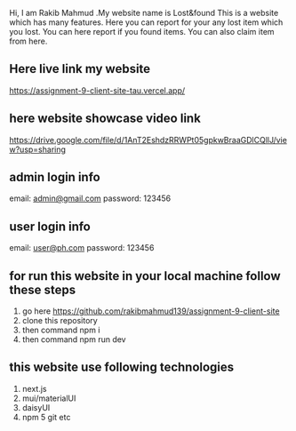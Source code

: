 Hi, I am Rakib Mahmud .My website name is Lost&found This is a website which has many features. Here you can report for your any lost item which you lost. You can here report if you found items. You can also claim item from here.

## Here live link my website

https://assignment-9-client-site-tau.vercel.app/

## here website showcase video link

https://drive.google.com/file/d/1AnT2EshdzRRWPt05gpkwBraaGDlCQllJ/view?usp=sharing

## admin login info

email: admin@gmail.com
password: 123456

## user login info

email: user@ph.com
password: 123456

## for run this website in your local machine follow these steps

1. go here https://github.com/rakibmahmud139/assignment-9-client-site
2. clone this repository
3. then command npm i
4. then command npm run dev

## this website use following technologies

1. next.js
2. mui/materialUI
3. daisyUI
4. npm
   5 git etc
